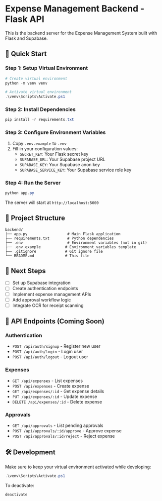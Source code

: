 # Expense Management Backend - Flask API

This is the backend server for the Expense Management System built with Flask and Supabase.

## 🚀 Quick Start

### Step 1: Setup Virtual Environment

```powershell
# Create virtual environment
python -m venv venv

# Activate virtual environment
.\venv\Scripts\Activate.ps1
```

### Step 2: Install Dependencies

```powershell
pip install -r requirements.txt
```

### Step 3: Configure Environment Variables

1. Copy `.env.example` to `.env`
2. Fill in your configuration values:
   - `SECRET_KEY`: Your Flask secret key
   - `SUPABASE_URL`: Your Supabase project URL
   - `SUPABASE_KEY`: Your Supabase anon key
   - `SUPABASE_SERVICE_KEY`: Your Supabase service role key

### Step 4: Run the Server

```powershell
python app.py
```

The server will start at `http://localhost:5000`

## 📁 Project Structure

```
backend/
├── app.py                  # Main Flask application
├── requirements.txt        # Python dependencies
├── .env                    # Environment variables (not in git)
├── .env.example           # Environment variables template
├── .gitignore             # Git ignore file
└── README.md              # This file
```

## 🔧 Next Steps

- [ ] Set up Supabase integration
- [ ] Create authentication endpoints
- [ ] Implement expense management APIs
- [ ] Add approval workflow logic
- [ ] Integrate OCR for receipt scanning

## 📝 API Endpoints (Coming Soon)

### Authentication
- `POST /api/auth/signup` - Register new user
- `POST /api/auth/login` - Login user
- `POST /api/auth/logout` - Logout user

### Expenses
- `GET /api/expenses` - List expenses
- `POST /api/expenses` - Create expense
- `GET /api/expenses/:id` - Get expense details
- `PUT /api/expenses/:id` - Update expense
- `DELETE /api/expenses/:id` - Delete expense

### Approvals
- `GET /api/approvals` - List pending approvals
- `POST /api/approvals/:id/approve` - Approve expense
- `POST /api/approvals/:id/reject` - Reject expense

## 🛠️ Development

Make sure to keep your virtual environment activated while developing:

```powershell
.\venv\Scripts\Activate.ps1
```

To deactivate:

```powershell
deactivate
```
